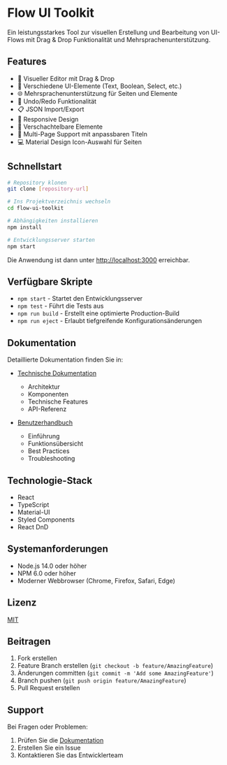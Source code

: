 # Flow UI Toolkit

Ein leistungsstarkes Tool zur visuellen Erstellung und Bearbeitung von UI-Flows mit Drag & Drop Funktionalität und Mehrsprachenunterstützung.

## Features

- 🎨 Visueller Editor mit Drag & Drop
- 📝 Verschiedene UI-Elemente (Text, Boolean, Select, etc.)
- 🌐 Mehrsprachenunterstützung für Seiten und Elemente
- 🔄 Undo/Redo Funktionalität
- 📋 JSON Import/Export
- 📱 Responsive Design
- 🎯 Verschachtelbare Elemente
- 📄 Multi-Page Support mit anpassbaren Titeln
- 💻 Material Design Icon-Auswahl für Seiten

## Schnellstart

```bash
# Repository klonen
git clone [repository-url]

# Ins Projektverzeichnis wechseln
cd flow-ui-toolkit

# Abhängigkeiten installieren
npm install

# Entwicklungsserver starten
npm start
```

Die Anwendung ist dann unter [http://localhost:3000](http://localhost:3000) erreichbar.

## Verfügbare Skripte

- `npm start` - Startet den Entwicklungsserver
- `npm test` - Führt die Tests aus
- `npm run build` - Erstellt eine optimierte Production-Build
- `npm run eject` - Erlaubt tiefgreifende Konfigurationsänderungen

## Dokumentation

Detaillierte Dokumentation finden Sie in:

- [Technische Dokumentation](docs/technical_documentation.md)
  - Architektur
  - Komponenten
  - Technische Features
  - API-Referenz

- [Benutzerhandbuch](docs/user_documentation.md)
  - Einführung
  - Funktionsübersicht
  - Best Practices
  - Troubleshooting

## Technologie-Stack

- React
- TypeScript
- Material-UI
- Styled Components
- React DnD

## Systemanforderungen

- Node.js 14.0 oder höher
- NPM 6.0 oder höher
- Moderner Webbrowser (Chrome, Firefox, Safari, Edge)

## Lizenz

[MIT](LICENSE)

## Beitragen

1. Fork erstellen
2. Feature Branch erstellen (`git checkout -b feature/AmazingFeature`)
3. Änderungen committen (`git commit -m 'Add some AmazingFeature'`)
4. Branch pushen (`git push origin feature/AmazingFeature`)
5. Pull Request erstellen

## Support

Bei Fragen oder Problemen:
1. Prüfen Sie die [Dokumentation](docs/)
2. Erstellen Sie ein Issue
3. Kontaktieren Sie das Entwicklerteam
